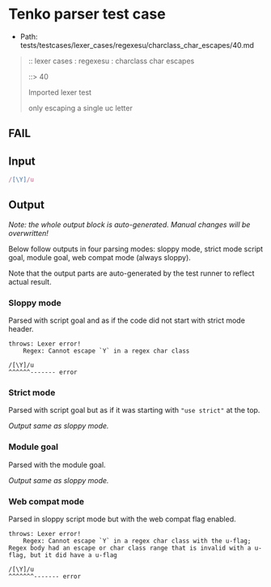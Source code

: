 # Tenko parser test case

- Path: tests/testcases/lexer_cases/regexesu/charclass_char_escapes/40.md

> :: lexer cases : regexesu : charclass char escapes
>
> ::> 40
>
> Imported lexer test
>
> only escaping a single uc letter

## FAIL

## Input

`````js
/[\Y]/u
`````

## Output

_Note: the whole output block is auto-generated. Manual changes will be overwritten!_

Below follow outputs in four parsing modes: sloppy mode, strict mode script goal, module goal, web compat mode (always sloppy).

Note that the output parts are auto-generated by the test runner to reflect actual result.

### Sloppy mode

Parsed with script goal and as if the code did not start with strict mode header.

`````
throws: Lexer error!
    Regex: Cannot escape `Y` in a regex char class

/[\Y]/u
^^^^^^------- error
`````

### Strict mode

Parsed with script goal but as if it was starting with `"use strict"` at the top.

_Output same as sloppy mode._

### Module goal

Parsed with the module goal.

_Output same as sloppy mode._

### Web compat mode

Parsed in sloppy script mode but with the web compat flag enabled.

`````
throws: Lexer error!
    Regex: Cannot escape `Y` in a regex char class with the u-flag; Regex body had an escape or char class range that is invalid with a u-flag, but it did have a u-flag

/[\Y]/u
^^^^^^^------- error
`````

